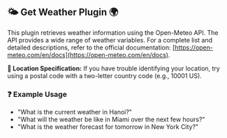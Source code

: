 ## 🌤️ Get Weather Plugin 🌍

This plugin retrieves weather information using the Open-Meteo API. The API provides a wide range of weather variables. For a complete list and detailed descriptions, refer to the official documentation: [https://open-meteo.com/en/docs](https://open-meteo.com/en/docs).

**📍 Location Specification:** If you have trouble identifying your location, try using a postal code with a two-letter country code (e.g., 10001 US).

### ❓ Example Usage
*   "What is the current weather in Hanoi?"
*   "What will the weather be like in Miami over the next few hours?"
*   "What is the weather forecast for tomorrow in New York City?"

